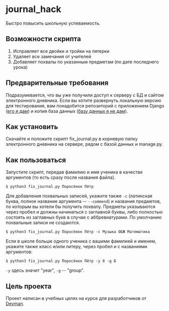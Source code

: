 # journal_hack
 Быстро повысить школьную успеваемость.

 ## Возможности скрипта
1. Исправляет все двойки и тройки на пятерки
1. Удаляет все замечания от учителей
1. Добавляет похвалы по указанным предметам (по дате последнего урока)

 ## Предварительные требования
 Подразумевается, что вы уже получили доступ к серверу с БД и сайтом электронного дневника. Если вы хотите развернуть локальную версию для тестирования, вам понадобится репозиторий  с приложением Django ([его я дам](https://github.com/devmanorg/e-diary/tree/master)) и копия база данных ([базу данных я не дам](https://www.youtube.com/watch?v=64TCo-9BD_U)).

## Как установить
Скачайте и положите скрипт fix_journal.py в корневую папку электронного дневника на сервере, рядом с базой данных и manage.py. 

## Как пользоваться
Запустите скрипт, передав фамилию и имя ученика в качестве аргументов (то есть сразу после названия файла).
```console
$ python3 fix_journal.py Поросёнок Пётр
```
Для добавления похвальных записей, укажите также `-c` (латинская буква, полное название аргумента -- `--commend`) и названия предметов, по которым вы хотели бы получить похвалу. Предметы указываются через пробел и должны начинаться с заглавной буквы, либо полностью состоять из заглавных букв в случае с аббревиатурами. По умолчанию похвальные записи не создаются.
```console
$ python3 fix_journal.py Поросёнок Пётр -c Музыка ОБЖ Математика
```

Если в школе больше одного ученика с вашими фамилией и именем, укажите также класс и/или литеру, через пробел и с названиями аргументов:
```console
$ python3 fix_journal.py Поросёнок Пётр -y 8 -g Б
```
`-y` здесь значит "year", `-g` -- "group".

## Цель проекта
Проект написан в учебных целях на курсе для разработчиков от [Devman](dvmn.org).